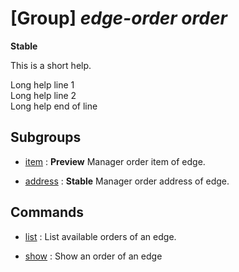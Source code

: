 # [Group] _edge-order order_
**Stable**

This is a short help.

Long help line 1\
Long help line 2\
Long help end of line

## Subgroups

- [item](/Commands/edge-order/order/item/readme.md)
: **Preview** Manager order item of edge.

- [address](/Commands/edge-order/order/address/readme.md)
: **Stable** Manager order address of edge.

## Commands

- [list](/Commands/edge-order/order/_list.md)
: List available orders of an edge.

- [show](/Commands/edge-order/order/_show.md)
: Show an order of an edge